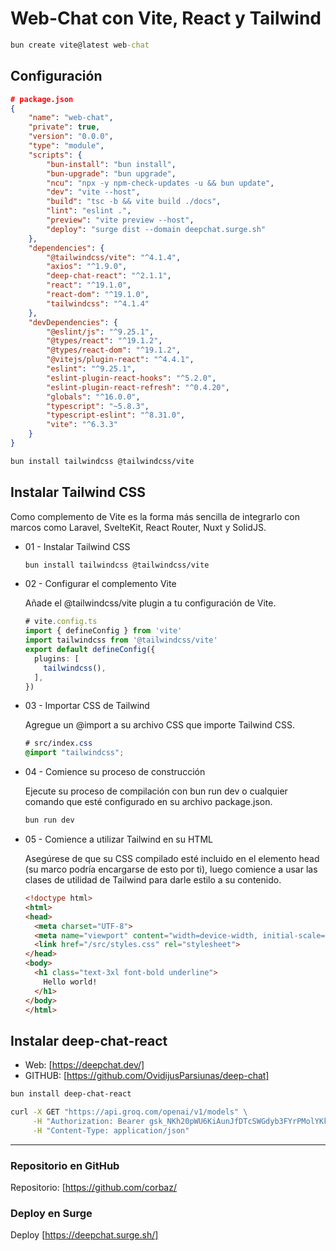 # Web-Chat con Vite, React y Tailwind

```cmd
bun create vite@latest web-chat
```

## Configuración

```json
# package.json
{
    "name": "web-chat",
    "private": true,
    "version": "0.0.0",
    "type": "module",
    "scripts": {
        "bun-install": "bun install",
        "bun-upgrade": "bun upgrade",
        "ncu": "npx -y npm-check-updates -u && bun update",
        "dev": "vite --host",
        "build": "tsc -b && vite build ./docs",
        "lint": "eslint .",
        "preview": "vite preview --host",
        "deploy": "surge dist --domain deepchat.surge.sh"
    },
    "dependencies": {
        "@tailwindcss/vite": "^4.1.4",
        "axios": "^1.9.0",
        "deep-chat-react": "^2.1.1",
        "react": "^19.1.0",
        "react-dom": "^19.1.0",
        "tailwindcss": "^4.1.4"
    },
    "devDependencies": {
        "@eslint/js": "^9.25.1",
        "@types/react": "^19.1.2",
        "@types/react-dom": "^19.1.2",
        "@vitejs/plugin-react": "^4.4.1",
        "eslint": "^9.25.1",
        "eslint-plugin-react-hooks": "^5.2.0",
        "eslint-plugin-react-refresh": "^0.4.20",
        "globals": "^16.0.0",
        "typescript": "~5.8.3",
        "typescript-eslint": "^8.31.0",
        "vite": "^6.3.3"
    }
}
```

```bash
bun install tailwindcss @tailwindcss/vite
```

## Instalar Tailwind CSS

Como complemento de Vite es la forma más sencilla de integrarlo con marcos como Laravel, SvelteKit, React Router, Nuxt y SolidJS.

* 01 - Instalar Tailwind CSS

  ```bash
  bun install tailwindcss @tailwindcss/vite
  ```

* 02 - Configurar el complemento Vite

  Añade el @tailwindcss/vite plugin a tu configuración de Vite.

  ```typescript
  # vite.config.ts
  import { defineConfig } from 'vite'
  import tailwindcss from '@tailwindcss/vite'
  export default defineConfig({
    plugins: [
      tailwindcss(),
    ],
  })
  ```

* 03 - Importar CSS de Tailwind

  Agregue un @import a su archivo CSS que importe Tailwind CSS.

  ```css
  # src/index.css
  @import "tailwindcss";
  ```

* 04 - Comience su proceso de construcción

  Ejecute su proceso de compilación con bun run dev o cualquier comando que esté configurado en su archivo package.json.

  ```bash
  bun run dev
  ```

* 05 - Comience a utilizar Tailwind en su HTML

  Asegúrese de que su CSS compilado esté incluido en el elemento head (su marco podría encargarse de esto por ti), luego comience a usar las clases de utilidad de Tailwind para darle estilo a su contenido.

  ```html
  <!doctype html>
  <html>
  <head>
    <meta charset="UTF-8">
    <meta name="viewport" content="width=device-width, initial-scale=1.0">
    <link href="/src/styles.css" rel="stylesheet">
  </head>
  <body>
    <h1 class="text-3xl font-bold underline">
      Hello world!
    </h1>
  </body>
  </html>
  ```

## Instalar deep-chat-react

* Web: [https://deepchat.dev/]
* GITHUB: [https://github.com/OvidijusParsiunas/deep-chat]

```bash
bun install deep-chat-react
```

```cmd
curl -X GET "https://api.groq.com/openai/v1/models" \
     -H "Authorization: Bearer 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" \
     -H "Content-Type: application/json"
```

---

### Repositorio en GitHub
Repositorio: [https://github.com/corbaz/

### Deploy en Surge
Deploy [https://deepchat.surge.sh/]

